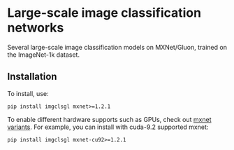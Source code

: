 # Large-scale image classification networks

Several large-scale image classification models on MXNet/Gluon, trained on the ImageNet-1k dataset.

Installation
------------

To install, use:
```
pip install imgclsgl mxnet>=1.2.1

```
To enable different hardware supports such as GPUs, check out [mxnet variants](https://pypi.org/project/mxnet/).
For example, you can install with cuda-9.2 supported mxnet:
```
pip install imgclsgl mxnet-cu92>=1.2.1
```
